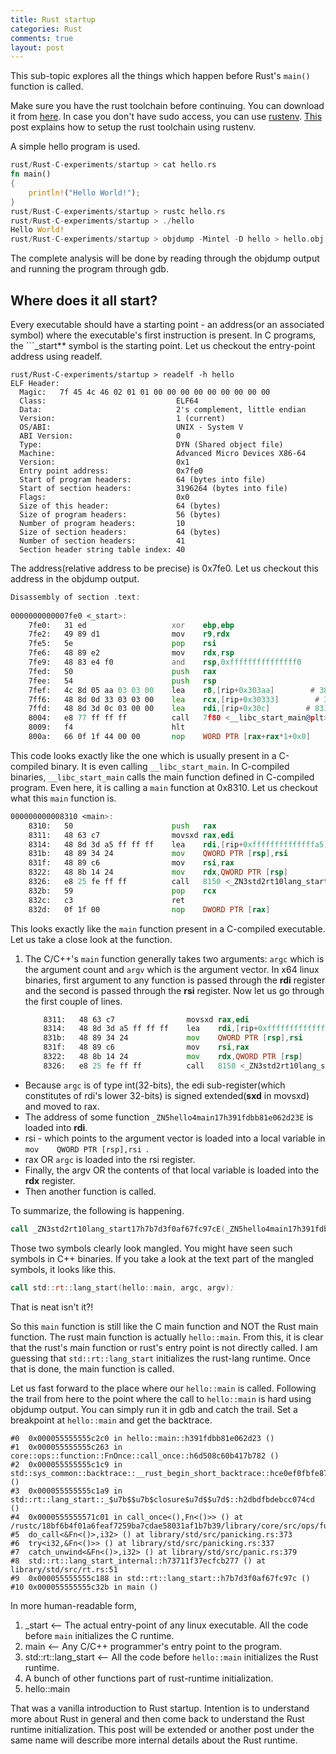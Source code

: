```yaml
---
title: Rust startup
categories: Rust
comments: true
layout: post
---
```


This sub-topic explores all the things which happen before Rust's ```main()``` function is called.

Make sure you have the rust toolchain before continuing. You can download it from [here](https://www.rust-lang.org/tools/install). In case you don't have sudo access, you can use [rustenv](https://pypi.org/project/rustenv/). [This]() post explains how to setup the rust toolchain using rustenv.

A simple hello program is used.
```rust
rust/Rust-C-experiments/startup > cat hello.rs
fn main()
{
    println!("Hello World!");
}
rust/Rust-C-experiments/startup > rustc hello.rs
rust/Rust-C-experiments/startup > ./hello
Hello World!
rust/Rust-C-experiments/startup > objdump -Mintel -D hello > hello.obj
```

The complete analysis will be done by reading through the objdump output and running the program through gdb.

## Where does it all start?

Every executable should have a starting point - an address(or an associated symbol) where the executable's first instruction is present. In C programs, the ```_start** symbol is the starting point. Let us checkout the entry-point address using readelf.
```
rust/Rust-C-experiments/startup > readelf -h hello
ELF Header:
  Magic:   7f 45 4c 46 02 01 01 00 00 00 00 00 00 00 00 00 
  Class:                             ELF64
  Data:                              2's complement, little endian
  Version:                           1 (current)
  OS/ABI:                            UNIX - System V
  ABI Version:                       0
  Type:                              DYN (Shared object file)
  Machine:                           Advanced Micro Devices X86-64
  Version:                           0x1
  Entry point address:               0x7fe0
  Start of program headers:          64 (bytes into file)
  Start of section headers:          3196264 (bytes into file)
  Flags:                             0x0
  Size of this header:               64 (bytes)
  Size of program headers:           56 (bytes)
  Number of program headers:         10
  Size of section headers:           64 (bytes)
  Number of section headers:         41
  Section header string table index: 40
```

The address(relative address to be precise) is 0x7fe0. Let us checkout this address in the objdump output.
```asm
Disassembly of section .text:                                                   
                                                                                
0000000000007fe0 <_start>:                                                      
    7fe0:   31 ed                   xor    ebp,ebp                              
    7fe2:   49 89 d1                mov    r9,rdx                               
    7fe5:   5e                      pop    rsi                                  
    7fe6:   48 89 e2                mov    rdx,rsp                              
    7fe9:   48 83 e4 f0             and    rsp,0xfffffffffffffff0               
    7fed:   50                      push   rax                                  
    7fee:   54                      push   rsp                                  
    7fef:   4c 8d 05 aa 03 03 00    lea    r8,[rip+0x303aa]        # 383a0 <__libc_csu_fini>
    7ff6:   48 8d 0d 33 03 03 00    lea    rcx,[rip+0x30333]        # 38330 <__libc_csu_init>
    7ffd:   48 8d 3d 0c 03 00 00    lea    rdi,[rip+0x30c]        # 8310 <main>  
    8004:   e8 77 ff ff ff          call   7f80 <__libc_start_main@plt>         
    8009:   f4                      hlt                                         
    800a:   66 0f 1f 44 00 00       nop    WORD PTR [rax+rax*1+0x0]             
```

This code looks exactly like the one which is usually present in a C-compiled binary. It is even calling ```__libc_start_main```. In C-compiled binaries, ```__libc_start_main``` calls the main function defined in C-compiled program. Even here, it is calling a ```main``` function at 0x8310. Let us checkout what this ```main``` function is.

```asm
000000000008310 <main>:                                                        
    8310:   50                      push   rax                                  
    8311:   48 63 c7                movsxd rax,edi                              
    8314:   48 8d 3d a5 ff ff ff    lea    rdi,[rip+0xffffffffffffffa5]        # 82c0 <_ZN5hello4main17h391fdbb81e062d23E>
    831b:   48 89 34 24             mov    QWORD PTR [rsp],rsi                  
    831f:   48 89 c6                mov    rsi,rax                              
    8322:   48 8b 14 24             mov    rdx,QWORD PTR [rsp]                  
    8326:   e8 25 fe ff ff          call   8150 <_ZN3std2rt10lang_start17h7b7d3f0af67fc97cE>
    832b:   59                      pop    rcx                                  
    832c:   c3                      ret                                         
    832d:   0f 1f 00                nop    DWORD PTR [rax]      
```

This looks exactly like the ```main``` function present in a C-compiled executable. Let us take a close look at the function.

1. The C/C++'s ```main``` function generally takes two arguments: ```argc``` which is the argument count and ```argv``` which is the argument vector. In x64 linux binaries, first argument to any function is passed through the **rdi** register and the second is passed through the **rsi** register. Now let us go through the first couple of lines.
    ```asm
        8311:   48 63 c7                movsxd rax,edi                              
        8314:   48 8d 3d a5 ff ff ff    lea    rdi,[rip+0xffffffffffffffa5]        # 82c0 <_ZN5hello4main17h391fdbb81e062d23E>
        831b:   48 89 34 24             mov    QWORD PTR [rsp],rsi                  
        831f:   48 89 c6                mov    rsi,rax                              
        8322:   48 8b 14 24             mov    rdx,QWORD PTR [rsp]      
        8326:   e8 25 fe ff ff          call   8150 <_ZN3std2rt10lang_start17h7b7d3f0af67fc97cE>
    ```
- Because ```argc``` is of type int(32-bits), the edi sub-register(which constitutes of rdi's lower 32-bits) is signed extended(**sxd** in movsxd) and moved to rax.
- The address of some function ```_ZN5hello4main17h391fdbb81e062d23E``` is loaded into **rdi**.
- rsi - which points to the argument vector is loaded into a local variable in ```mov    QWORD PTR [rsp],rsi ```.
- rax OR ```argc``` is loaded into the rsi register.
- Finally, the argv OR the contents of that local variable is loaded into the **rdx** register.
- Then another function is called.

To summarize, the following is happening.
```asm
call _ZN3std2rt10lang_start17h7b7d3f0af67fc97cE(_ZN5hello4main17h391fdbb81e062d23E, argc, argv);
```

Those two symbols clearly look mangled. You might have seen such symbols in C++ binaries. If you take a look at the text part of the mangled symbols, it looks like this.
```asm
call std::rt::lang_start(hello::main, argc, argv);
```

That is neat isn't it?!

So this ```main``` function is still like the C main function and NOT the Rust main function. The rust main function is actually ```hello::main```. From this, it is clear that the rust's main function or rust's entry point is not directly called. I am guessing that ```std::rt::lang_start``` initializes the rust-lang runtime. Once that is done, the main function is called.

Let us fast forward to the place where our ```hello::main``` is called. Following the trail from here to the point where the call to ```hello::main``` is hard using objdump output. You can simply run it in gdb and catch the trail. Set a breakpoint at ```hello::main``` and get the backtrace.

```
#0  0x000055555555c2c0 in hello::main::h391fdbb81e062d23 ()
#1  0x000055555555c263 in core::ops::function::FnOnce::call_once::h6d508c60b417b782 ()
#2  0x000055555555c1c9 in std::sys_common::backtrace::__rust_begin_short_backtrace::hce0ef0fbfe872a02 ()
#3  0x000055555555c1a9 in std::rt::lang_start::_$u7b$$u7b$closure$u7d$$u7d$::h2dbdfbdebcc074cd ()
#4  0x0000555555571c01 in call_once<(),Fn<()>> () at /rustc/18bf6b4f01a6feaf7259ba7cdae58031af1b7b39/library/core/src/ops/function.rs:259
#5  do_call<&Fn<()>,i32> () at library/std/src/panicking.rs:373
#6  try<i32,&Fn<()>> () at library/std/src/panicking.rs:337
#7  catch_unwind<&Fn<()>,i32> () at library/std/src/panic.rs:379
#8  std::rt::lang_start_internal::h73711f37ecfcb277 () at library/std/src/rt.rs:51
#9  0x000055555555c188 in std::rt::lang_start::h7b7d3f0af67fc97c ()
#10 0x000055555555c32b in main ()
```

In more human-readable form,

1. _start <-- The actual entry-point of any linux executable. All the code before ```main``` initializes the C runtime.
2. main   <-- Any C/C++ programmer's entry point to the program.
3. std::rt::lang_start <-- All the code before ```hello::main``` initializes the Rust runtime.
4. A bunch of other functions part of rust-runtime initialization.
5. hello::main

That was a vanilla introduction to Rust startup. Intention is to understand more about Rust in general and then come back to understand the Rust runtime initialization. This post will be extended or another post under the same name will describe more internal details about the Rust runtime.

